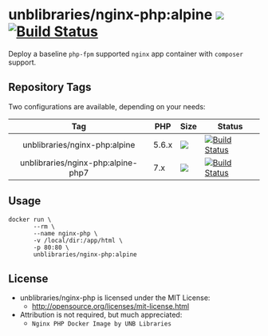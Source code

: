 # unblibraries/nginx-php:alpine [![](https://images.microbadger.com/badges/image/unblibraries/nginx-php:alpine-php7.svg)](http://microbadger.com/images/unblibraries/nginx-php:alpine-php7 "Get your own image badge on microbadger.com") [![Build Status](https://travis-ci.org/unb-libraries/docker-nginx-php.svg?branch=alpine)](https://travis-ci.org/unb-libraries/docker-nginx-php)

Deploy a baseline ```php-fpm``` supported ```nginx``` app container with ```composer``` support.

## Repository Tags
Two configurations are available, depending on your needs:

|                 Tag                | PHP   | Size                                                                                                                                                                                 | Status                                                                                                                                               |
|:----------------------------------:|-------|--------------------------------------------------------------------------------------------------------------------------------------------------------------------------------------|------------------------------------------------------------------------------------------------------------------------------------------------------|
| unblibraries/nginx-php:alpine      | 5.6.x | [![](https://images.microbadger.com/badges/image/unblibraries/nginx-php:alpine.svg)](http://microbadger.com/images/unblibraries/nginx-php:alpine "Get your own image badge on microbadger.com")           | [![Build Status](https://travis-ci.org/unb-libraries/docker-nginx-php.svg?branch=alpine)](https://travis-ci.org/unb-libraries/docker-nginx-php)      |
| unblibraries/nginx-php:alpine-php7 | 7.x | [![](https://images.microbadger.com/badges/image/unblibraries/nginx-php:alpine-php7.svg)](http://microbadger.com/images/unblibraries/nginx-php:alpine-php7 "Get your own image badge on microbadger.com") | [![Build Status](https://travis-ci.org/unb-libraries/docker-nginx-php.svg?branch=alpine-php7)](https://travis-ci.org/unb-libraries/docker-nginx-php) |

## Usage
```
docker run \
       --rm \
       --name nginx-php \
       -v /local/dir:/app/html \
       -p 80:80 \
       unblibraries/nginx-php:alpine
```

## License
- unblibraries/nginx-php is licensed under the MIT License:
  - http://opensource.org/licenses/mit-license.html
- Attribution is not required, but much appreciated:
  - `Nginx PHP Docker Image by UNB Libraries`


